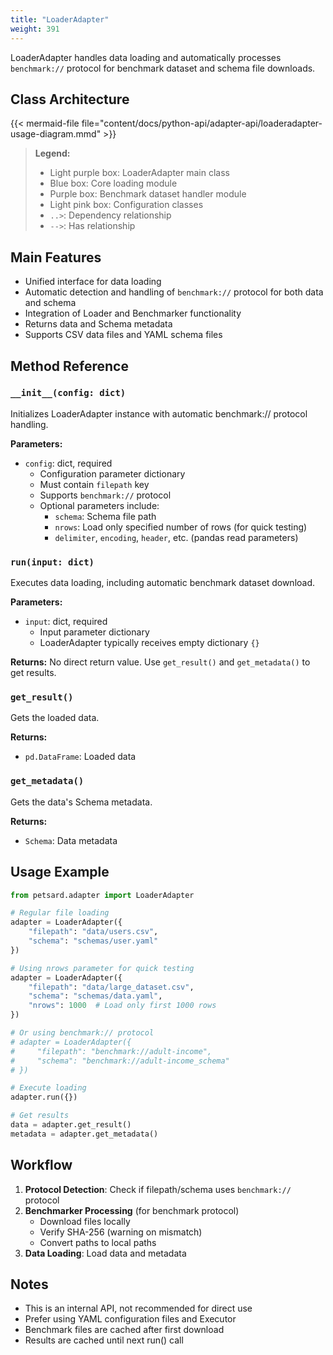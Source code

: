 ```yaml
---
title: "LoaderAdapter"
weight: 391
---
```


LoaderAdapter handles data loading and automatically processes `benchmark://` protocol for benchmark dataset and schema file downloads.

## Class Architecture

{{< mermaid-file file="content/docs/python-api/adapter-api/loaderadapter-usage-diagram.mmd" >}}

> **Legend:**
> - Light purple box: LoaderAdapter main class
> - Blue box: Core loading module
> - Purple box: Benchmark dataset handler module
> - Light pink box: Configuration classes
> - `..>`: Dependency relationship
> - `-->`: Has relationship

## Main Features

- Unified interface for data loading
- Automatic detection and handling of `benchmark://` protocol for both data and schema
- Integration of Loader and Benchmarker functionality
- Returns data and Schema metadata
- Supports CSV data files and YAML schema files

## Method Reference

### `__init__(config: dict)`

Initializes LoaderAdapter instance with automatic benchmark:// protocol handling.

**Parameters:**
- `config`: dict, required
  - Configuration parameter dictionary
  - Must contain `filepath` key
  - Supports `benchmark://` protocol
  - Optional parameters include:
    - `schema`: Schema file path
    - `nrows`: Load only specified number of rows (for quick testing)
    - `delimiter`, `encoding`, `header`, etc. (pandas read parameters)

### `run(input: dict)`

Executes data loading, including automatic benchmark dataset download.

**Parameters:**
- `input`: dict, required
  - Input parameter dictionary
  - LoaderAdapter typically receives empty dictionary `{}`

**Returns:**
No direct return value. Use `get_result()` and `get_metadata()` to get results.

### `get_result()`

Gets the loaded data.

**Returns:**
- `pd.DataFrame`: Loaded data

### `get_metadata()`

Gets the data's Schema metadata.

**Returns:**
- `Schema`: Data metadata

## Usage Example

```python
from petsard.adapter import LoaderAdapter

# Regular file loading
adapter = LoaderAdapter({
    "filepath": "data/users.csv",
    "schema": "schemas/user.yaml"
})

# Using nrows parameter for quick testing
adapter = LoaderAdapter({
    "filepath": "data/large_dataset.csv",
    "schema": "schemas/data.yaml",
    "nrows": 1000  # Load only first 1000 rows
})

# Or using benchmark:// protocol
# adapter = LoaderAdapter({
#     "filepath": "benchmark://adult-income",
#     "schema": "benchmark://adult-income_schema"
# })

# Execute loading
adapter.run({})

# Get results
data = adapter.get_result()
metadata = adapter.get_metadata()
```

## Workflow

1. **Protocol Detection**: Check if filepath/schema uses `benchmark://` protocol
2. **Benchmarker Processing** (for benchmark protocol)
   - Download files locally
   - Verify SHA-256 (warning on mismatch)
   - Convert paths to local paths
3. **Data Loading**: Load data and metadata

## Notes

- This is an internal API, not recommended for direct use
- Prefer using YAML configuration files and Executor
- Benchmark files are cached after first download
- Results are cached until next run() call